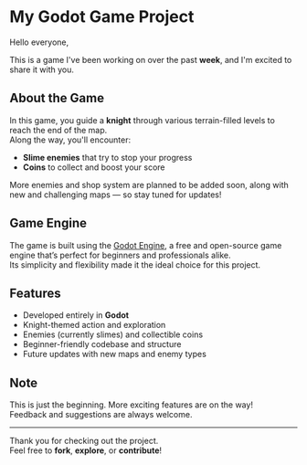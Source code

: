 # My Godot Game Project

Hello everyone,

This is a game I've been working on over the past **week**, and I'm excited to share it with you.

## About the Game

In this game, you guide a **knight** through various terrain-filled levels to reach the end of the map.  
Along the way, you'll encounter:
- **Slime enemies** that try to stop your progress
- **Coins** to collect and boost your score

More enemies and shop system are planned to be added soon, along with new and challenging maps — so stay tuned for updates!

## Game Engine

The game is built using the [Godot Engine](https://godotengine.org/), a free and open-source game engine that’s perfect for beginners and professionals alike.  
Its simplicity and flexibility made it the ideal choice for this project.

## Features

- Developed entirely in **Godot**
- Knight-themed action and exploration
- Enemies (currently slimes) and collectible coins
- Beginner-friendly codebase and structure
- Future updates with new maps and enemy types

## Note

This is just the beginning. More exciting features are on the way!  
Feedback and suggestions are always welcome.

---

Thank you for checking out the project.  
Feel free to **fork**, **explore**, or **contribute**!
